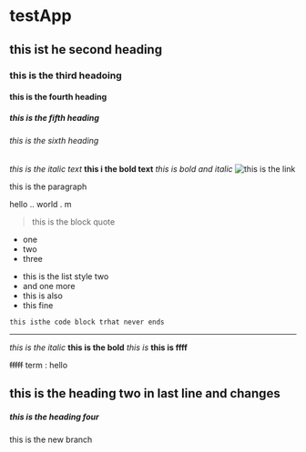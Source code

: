 # testApp

## this ist he second heading

### this is the third headoing

#### this is the fourth heading

##### this is the fifth heading

###### this is the sixth heading

_this is the italic text_
**this i the bold text**
_*this is bold and italic*_
![this  is the link](https://upload.wikimedia.org/wikipedia/commons/5/56/Tiger.50.jpg)

this is the paragraph

hello .. world . m

> this is the block quote

- one
- two
- three

* this is the list style two
* and one more
* this is also
* this fine

`this isthe code block trhat never ends`

---

_this is the italic_
**this is the bold**
_this is_
**this is ffff**

~~fffff~~
term
: hello

## this is the heading two in last line and changes

##### this is the heading four

this is the new branch
